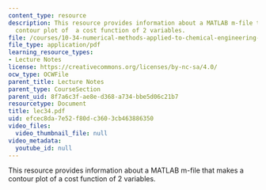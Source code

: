 ```yaml
---
content_type: resource
description: This resource provides information about a MATLAB m-file that makes a
  contour plot of  a cost function of 2 variables.
file: /courses/10-34-numerical-methods-applied-to-chemical-engineering-fall-2005/efcec8da7e52f80dc3603cb463886350_lec34.pdf
file_type: application/pdf
learning_resource_types:
- Lecture Notes
license: https://creativecommons.org/licenses/by-nc-sa/4.0/
ocw_type: OCWFile
parent_title: Lecture Notes
parent_type: CourseSection
parent_uid: 8f7a6c3f-ae8e-d368-a734-bbe5d06c21b7
resourcetype: Document
title: lec34.pdf
uid: efcec8da-7e52-f80d-c360-3cb463886350
video_files:
  video_thumbnail_file: null
video_metadata:
  youtube_id: null
---
```

This resource provides information about a MATLAB m-file that makes a contour plot of  a cost function of 2 variables.